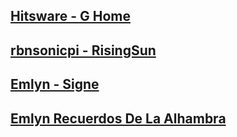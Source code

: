 [Hitsware - G Home](https://soundcloud.com/michael-miller-547891485/g-home)
---
[rbnsonicpi - RisingSun](https://soundcloud.com/rbnsonicpi/risingsun)
---
[Emlyn - Signe](https://soundcloud.com/emlyn-corrin/eric-clapton-signe)
---
[Emlyn Recuerdos De La Alhambra](https://soundcloud.com/emlyn-corrin/recuerdos-de-la-alhambra)
---
